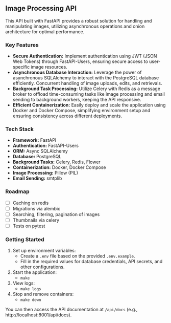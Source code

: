 ## Image Processing API

This API built with FastAPI provides a robust solution for handling and manipulating images, utilizing asynchronous operations and onion architecture for optimal performance.

### Key Features

- **Secure Authentication:** Implement authentication using JWT (JSON Web Tokens) through FastAPI-Users, ensuring secure access to user-specific image resources.
- **Asynchronous Database Interaction:** Leverage the power of asynchronous SQLAlchemy to interact with the PostgreSQL database efficiently. Concurrent handling of image uploads, edits, and retrievals.
- **Background Task Processing:** Utilize Celery with Redis as a message broker to offload time-consuming tasks like image processing and email sending to background workers, keeping the API responsive.
- **Efficient Containerization:** Easily deploy and scale the application using Docker and Docker Compose, simplifying environment setup and ensuring consistency across different deployments.

### Tech Stack

- **Framework:** FastAPI
- **Authentication:** FastAPI-Users
- **ORM:** Async SQLAlchemy
- **Database:** PostgreSQL
- **Background Tasks:** Celery, Redis, Flower
- **Containerization:** Docker, Docker Compose
- **Image Processing:** Pillow (PIL)
- **Email Sending:** smtplib

### Roadmap

- [ ] Caching on redis
- [ ] Migrations via alembic
- [ ] Searching, filtering, pagination of images
- [ ] Thumbnails via celery
- [ ] Tests on pytest

### Getting Started

1. Set up environment variables:
    * Create a `.env` file based on the provided `.env.example`.
    * Fill in the required values for database credentials, API secrets, and other configurations.
2. Start the application:
    * `make`
3. View logs:
    * `make logs`
4. Stop and remove containers:
    * `make down`

You can then access the API documentation at `/api/docs` (e.g., http://localhost:8001/api/docs).
